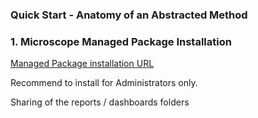 ### Quick Start - Anatomy of an Abstracted Method


### 1. Microscope Managed Package Installation

[Managed Package installation URL](https://login.salesforce.com/packaging/installPackage.apexp?p0=04t8d000000DUGbAAO)

Recommend to install for Administrators only.

Sharing of the reports / dashboards folders